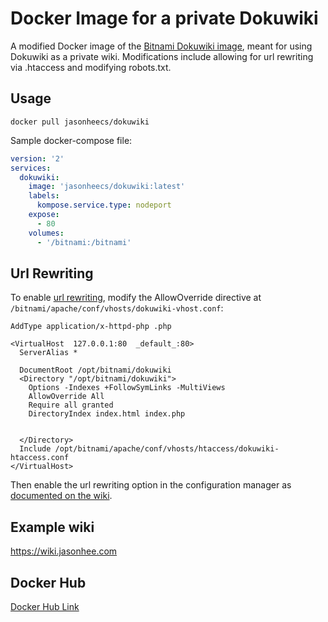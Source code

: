 # Docker Image for a private Dokuwiki
A modified Docker image of the [Bitnami Dokuwiki image](https://github.com/bitnami/bitnami-docker-dokuwiki), meant for using Dokuwiki as a private wiki. Modifications include allowing for url rewriting via .htaccess and modifying robots.txt.
## Usage
```
docker pull jasonheecs/dokuwiki
```

Sample docker-compose file:

```yaml
version: '2'
services:
  dokuwiki:
    image: 'jasonheecs/dokuwiki:latest'
    labels:
      kompose.service.type: nodeport
    expose:
      - 80
    volumes:
      - '/bitnami:/bitnami'
```

## Url Rewriting
To enable [url rewriting](https://www.dokuwiki.org/rewrite), modify the AllowOverride directive at `/bitnami/apache/conf/vhosts/dokuwiki-vhost.conf`:

```
AddType application/x-httpd-php .php

<VirtualHost  127.0.0.1:80  _default_:80>
  ServerAlias *

  DocumentRoot /opt/bitnami/dokuwiki
  <Directory "/opt/bitnami/dokuwiki">
    Options -Indexes +FollowSymLinks -MultiViews
    AllowOverride All
    Require all granted
    DirectoryIndex index.html index.php


  </Directory>
  Include /opt/bitnami/apache/conf/vhosts/htaccess/dokuwiki-htaccess.conf
</VirtualHost>
```

Then enable the url rewriting option in the configuration manager as [documented on the wiki](https://www.dokuwiki.org/rewrite).

## Example wiki
https://wiki.jasonhee.com

## Docker Hub
[Docker Hub Link](https://hub.docker.com/r/jasonheecs/dokuwiki/)